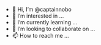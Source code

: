 - 👋 Hi, I’m @captainnobo
- 👀 I’m interested in ...
- 🌱 I’m currently learning ...
- 💞️ I’m looking to collaborate on ...
- 📫 How to reach me ...

<!---
captainnobo/captainnobo is a ✨ special ✨ repository because its `README.md` (this file) appears on your GitHub profile.
You can click the Preview link to take a look at your changes.
--->
